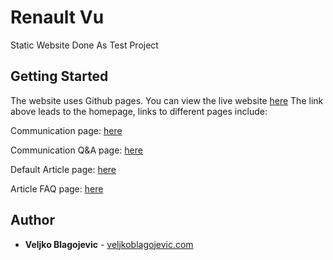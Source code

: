 # Renault Vu

Static Website Done As Test Project

## Getting Started

The website uses Github pages. You can view the live website [here](https://wekios.github.io/)
The link above leads to the homepage, links to different pages include:

Communication page: [here](https://wekios.github.io/shp.html)

Communication Q&A page: [here](https://wekios.github.io/shpfaq.html)

Default Article page: [here](https://wekios.github.io/article.html)

Article FAQ page: [here](https://wekios.github.io/article-faq.html)


## Author

* **Veljko Blagojevic** - [veljkoblagojevic.com](http://veljkoblagojevic.com)